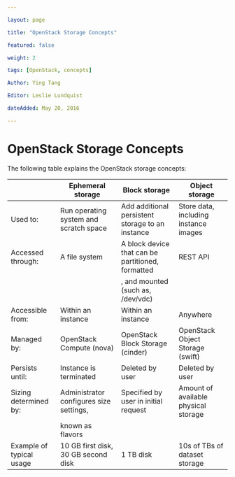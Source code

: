 ```yaml
--- 

layout: page 

title: "OpenStack Storage Concepts" 

featured: false 

weight: 2

tags: [OpenStack, concepts] 

Author: Ying Tang

Editor: Leslie Lundquist

dateAdded: May 20, 2016 

--- 
```


# OpenStack Storage Concepts

The following table explains the OpenStack storage concepts:

|                            | **Ephemeral storage**                   |	**Block storage**                              |	**Object storage**                  |
|----------------------------|-----------------------------------------|---------------------------------------------------|----------------------------------------|
| Used to:                   | Run operating system and scratch space  | Add additional persistent storage to an instance  | Store data, including instance images  |
| Accessed through:          | A file system 	                       | A block device that can be partitioned, formatted | REST API                               |
|                            |                                         | , and mounted (such as, /dev/vdc)                 |                                        |                 
| Accessible from:           | Within an instance                      | Within an instance 	                           | Anywhere                               |
| Managed by: 	             | OpenStack Compute (nova)                |	OpenStack Block Storage (cinder)               |	OpenStack Object Storage (swift)    |
| Persists until:            | Instance is terminated                  |	Deleted by user                                |	Deleted by user                     |
| Sizing determined by:      | Administrator configures size settings, | Specified by user in initial request 	           | Amount of available physical storage   |
|                            | known as flavors                        |                                                   |                                        |
| Example of typical usage   | 10 GB first disk, 30 GB second disk     |  1 TB disk                                        | 10s of TBs of dataset storage          |
	 	 	


